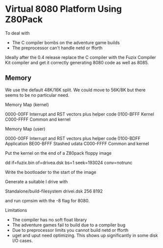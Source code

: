 # Virtual 8080 Platform Using Z80Pack

To deal with
- The C compiler bombs on the adventure game builds
- The preprocessor can't handle netd or fforth

Ideally after the 0.4 release replace the C compiler with the Fuzix Compiler
Kit compiler and get it correctly generating 8080 code as well as 8085.

## Memory

We use the default 48K/16K split. We could move to 56K/8K but there seems to
be no particular need.

Memory Map (kernel)

0000-00FF	Interrupt and RST vectors plus helper code
0100-BFFF	Kernel
C000-FFFF	Common and kernel

Memory Map (user)

0000-00FF	Interrupt and RST vectors plus helper code
0100-BDFF	Application
BE00-BFFF	Stashed udata
C000-FFFF	Common and kernel

Put the kernel on the end of a Z80pack floppy image

dd if=fuzix.bin of=drivea.dsk bs=1 seek=193024 conv=notrunc

Write the bootloader to the start of the image

Generate a suitable I drive with

Standalone/build-filesystem drivei.dsk 256 8192

and run cpmsim with the -8 flag for 8080.


Limitations
- The compiler has no soft float library
- The adventure games fail to build due to a compiler bug
- Due to preprocessor limits you cannot build netd or fforth
- uget and uput need optimizing. This shows up significantly in some disk I/O
  cases.
